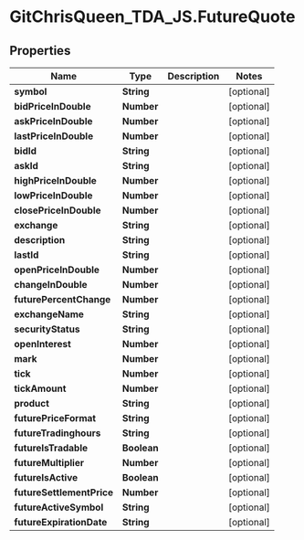 # GitChrisQueen_TDA_JS.FutureQuote

## Properties
Name | Type | Description | Notes
------------ | ------------- | ------------- | -------------
**symbol** | **String** |  | [optional] 
**bidPriceInDouble** | **Number** |  | [optional] 
**askPriceInDouble** | **Number** |  | [optional] 
**lastPriceInDouble** | **Number** |  | [optional] 
**bidId** | **String** |  | [optional] 
**askId** | **String** |  | [optional] 
**highPriceInDouble** | **Number** |  | [optional] 
**lowPriceInDouble** | **Number** |  | [optional] 
**closePriceInDouble** | **Number** |  | [optional] 
**exchange** | **String** |  | [optional] 
**description** | **String** |  | [optional] 
**lastId** | **String** |  | [optional] 
**openPriceInDouble** | **Number** |  | [optional] 
**changeInDouble** | **Number** |  | [optional] 
**futurePercentChange** | **Number** |  | [optional] 
**exchangeName** | **String** |  | [optional] 
**securityStatus** | **String** |  | [optional] 
**openInterest** | **Number** |  | [optional] 
**mark** | **Number** |  | [optional] 
**tick** | **Number** |  | [optional] 
**tickAmount** | **Number** |  | [optional] 
**product** | **String** |  | [optional] 
**futurePriceFormat** | **String** |  | [optional] 
**futureTradinghours** | **String** |  | [optional] 
**futureIsTradable** | **Boolean** |  | [optional] 
**futureMultiplier** | **Number** |  | [optional] 
**futureIsActive** | **Boolean** |  | [optional] 
**futureSettlementPrice** | **Number** |  | [optional] 
**futureActiveSymbol** | **String** |  | [optional] 
**futureExpirationDate** | **String** |  | [optional] 
